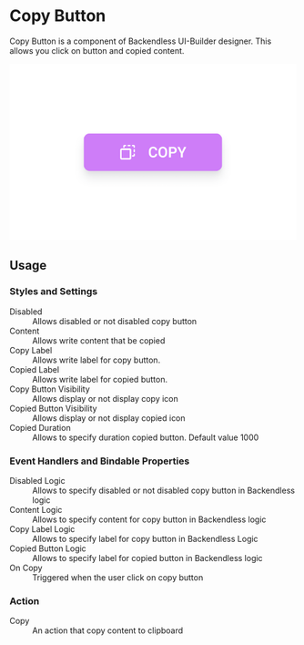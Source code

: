 # Copy Button

Copy Button is a component of Backendless UI-Builder designer. This allows you click on button and copied content.

<p align="center">
  <img src="./thumbnail.png" alt="main thumbnail" width="780"/>
</p>

## Usage

### Styles and Settings

<dl>
<dt>Disabled</dt>
<dd>Allows disabled or not disabled copy button</dd>
<dt>Content</dt>
<dd>Allows write content that be copied</dd>
<dt>Copy Label</dt>
<dd>Allows write label for copy button.</dd>
<dt>Copied Label</dt>
<dd>Allows write label for copied button.</dd>
<dt>Copy Button Visibility</dt>
<dd>Allows display or not display copy icon</dd>
<dt>Copied Button Visibility</dt>
<dd>Allows display or not display copied icon</dd>
<dt>Copied Duration</dt>
<dd>Allows to specify duration copied button. Default value 1000</dd>
</dl>

### Event Handlers and Bindable Properties

<dl>
<dt>Disabled Logic</dt>
<dd>Allows to specify disabled or not disabled copy button in Backendless logic</dd>
<dt>Content Logic</dt>
<dd>Allows to specify content for copy button in Backendless logic</dt>
<dt>Copy Label Logic</dt>
<dd>Allows to specify label for copy button in Backendless Logic</dd>
<dt>Copied Button Logic</dt>
<dd>Allows to specify label for copied button in Backendless logic</dd>
<dt>On Copy</dt>
<dd>Triggered when the user click on copy button</dd>
</dl>

### Action
<dl>
<dt>Copy</dt>
<dd>An action that copy content to clipboard</dd>
</dl>
